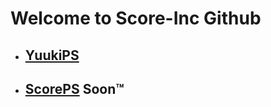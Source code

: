 # Welcome to Score-Inc Github

- ## [YuukiPS](/YuukiPS/README.MD)

- ## [ScorePS](/README.md) Soon™️
